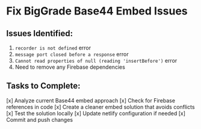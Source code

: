 # Fix BigGrade Base44 Embed Issues

## Issues Identified:
1. `recorder is not defined` error
2. `message port closed before a response` error
3. `Cannot read properties of null (reading 'insertBefore')` error
4. Need to remove any Firebase dependencies

## Tasks to Complete:
[x] Analyze current Base44 embed approach
[x] Check for Firebase references in code
[x] Create a cleaner embed solution that avoids conflicts
[x] Test the solution locally
[x] Update netlify configuration if needed
[x] Commit and push changes